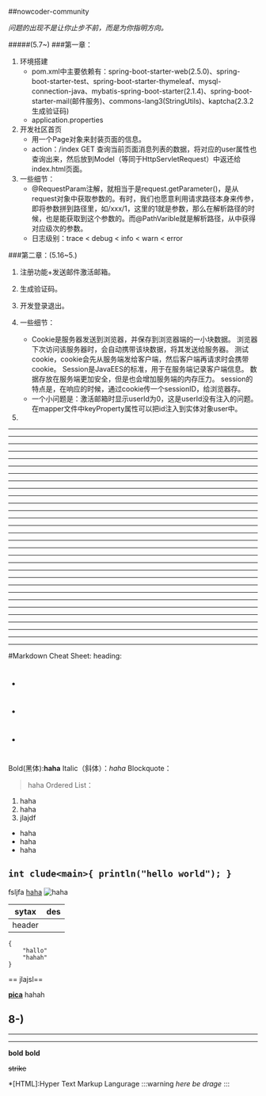 ##nowcoder-community

*问题的出现不是让你止步不前，而是为你指明方向。*

#####(5.7~)
###第一章：
1. 环境搭建
	+ pom.xml中主要依赖有：spring-boot-starter-web(2.5.0)、spring-boot-starter-test、spring-boot-starter-thymeleaf、mysql-connection-java、mybatis-spring-boot-starter(2.1.4)、spring-boot-starter-mail(邮件服务)、commons-lang3(StringUtils)、kaptcha(2.3.2生成验证码)
	+ application.properties
2. 开发社区首页
	+ 用一个Page对象来封装页面的信息。
	+ action：/index GET 查询当前页面消息列表的数据，将对应的user属性也查询出来，然后放到Model（等同于HttpServletRequest）中返还给index.html页面。
3. 一些细节：
	+ @RequestParam注解，就相当于是request.getParameter()，是从request对象中获取参数的。有时，我们也愿意利用请求路径本身来传参，即将参数拼到路径里，如/xxx/1，这里的1就是参数，那么在解析路径的时候，也是能获取到这个参数的。而@PathVarible就是解析路径，从中获得对应级次的参数。
	+ 日志级别：trace < debug < info < warn < error


###第二章：(5.16~5.)
1. 注册功能+发送邮件激活邮箱。
	
2. 生成验证码。
3. 开发登录退出。
3. 一些细节：
	+ Cookie是服务器发送到浏览器，并保存到浏览器端的一小块数据。
浏览器下次访问该服务器时，会自动携带该块数据，将其发送给服务器。
测试cookie，cookie会先从服务端发给客户端，然后客户端再请求时会携带cookie。
Session是JavaEES的标准，用于在服务端记录客户端信息。
数据存放在服务端更加安全，但是也会增加服务端的内存压力。
session的特点是，在响应的时候，通过cookie传一个sessionID，给浏览器存。
	+ 一个小问题是：激活邮箱时显示userId为0，这是userId没有注入的问题。在mapper文件中keyProperty属性可以把id注入到实体对象user中。
3. 



















---
---
---
---
---
---
---
---
---
---
---
---
---
---
---
---
---
---
---
---
---
---
---
---
---
---
---
---
---
---

#Markdown Cheat Sheet:
heading:
- #
- ##
- ###

Bold(黑体):**haha**
Italic（斜体）：*haha*
Blockquote：
>haha
Ordered List：

1. haha
2. haha
3. jlajdf 

+ haha
+ haha
+ haha

`int clude<main>{
	println("hello world");
}`
--------
fsljfa 
[haha](www.)
![haha](.png)

|sytax| des|
|------|---------|
|header|
```
{
	"hallo"
	"hahah"
}
```


== jlajsl==

__[pica](https://nodeca.github.io/pica/demo/)__ hahah

8-)
---
___

***
__bold__
**bold**

~~strike~~



*[HTML]:Hyper Text Markup Langurage
:::warning
*here be drage*
:::

